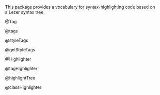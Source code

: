 This package provides a vocabulary for syntax-highlighting code based
on a Lezer syntax tree.

@Tag

@tags

@styleTags

@getStyleTags

@Highlighter

@tagHighlighter

@highlightTree

@classHighlighter
